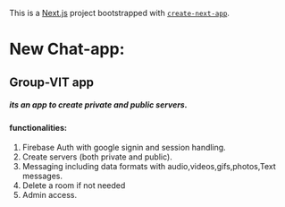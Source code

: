 This is a [Next.js](https://nextjs.org/) project bootstrapped with [`create-next-app`](https://github.com/vercel/next.js/tree/canary/packages/create-next-app).
# New Chat-app:
## Group-VIT app
##### its an app to create private and public servers.
#### functionalities:
1) Firebase Auth with google signin and session handling.
2) Create servers (both private and public).
3) Messaging including data formats with audio,videos,gifs,photos,Text messages.
4) Delete a room if not needed
5) Admin access.
